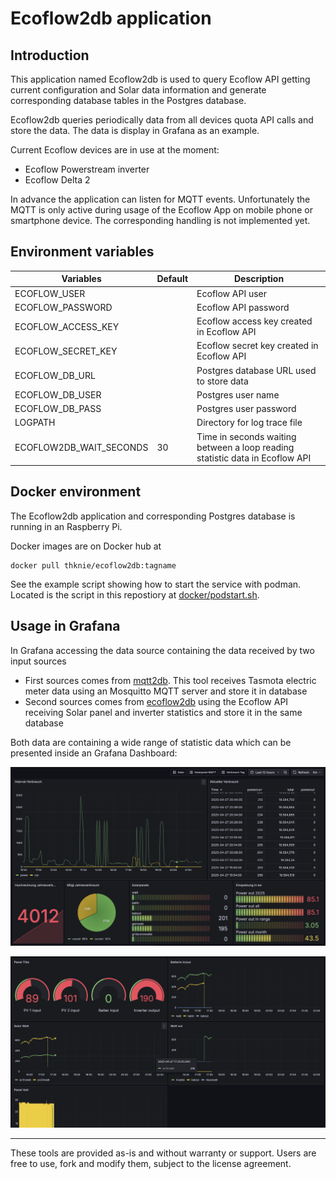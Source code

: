 # Ecoflow2db application

## Introduction

This application named Ecoflow2db is used to query Ecoflow API getting current configuration and Solar data information and generate corresponding database tables in the Postgres database.

Ecoflow2db queries periodically data from all devices quota API calls and store the data. The data is display in Grafana as an example.

Current Ecoflow devices are in use at the moment:

- Ecoflow Powerstream inverter
- Ecoflow Delta 2

In advance the application can listen for MQTT events. Unfortunately the MQTT is only active during usage of the Ecoflow App on mobile phone or smartphone device. The corresponding handling is not implemented yet.

## Environment variables

Variables | Default | Description
---------|----------|---------
 ECOFLOW_USER |  | Ecoflow API user
 ECOFLOW_PASSWORD |  | Ecoflow API password
 ECOFLOW_ACCESS_KEY |  | Ecoflow access key created in Ecoflow API
 ECOFLOW_SECRET_KEY |  | Ecoflow secret key created in Ecoflow API
 ECOFLOW_DB_URL |  | Postgres database URL used to store data
 ECOFLOW_DB_USER |  | Postgres user name
 ECOFLOW_DB_PASS |  | Postgres user password
 LOGPATH |  | Directory for log trace file
 ECOFLOW2DB_WAIT_SECONDS | 30 | Time in seconds waiting between a loop reading statistic data in Ecoflow API

## Docker environment

The Ecoflow2db application and corresponding Postgres database is running in an Raspberry Pi.

Docker images are on Docker hub at

```docker
docker pull thknie/ecoflow2db:tagname
```

See the example script showing how to start the service with podman. Located is the script in this repostiory at [docker/podstart.sh](docker/podstart.sh).

## Usage in Grafana

In Grafana accessing the data source containing the data received by two input sources

- First sources comes from [mqtt2db](https://github.com/tknie/mqtt2db). This tool receives Tasmota electric meter data using an Mosquitto MQTT server and store it in database
- Second sources comes from [ecoflow2db](https://github.com/tknie/ecoflow2db) using the Ecoflow API receiving Solar panel and inverter statistics and store it in the same database

Both data are containing a wide range of statistic data which can be presented inside an Grafana Dashboard:

![Grafana Dashboard example](images/Grafana-power-statistics.png)

![Grafana Dashboard example](images/Grafana-solar-statistics.png)

______________________
These tools are provided as-is and without warranty or support. Users are free to use, fork and modify them, subject to the license agreement.
